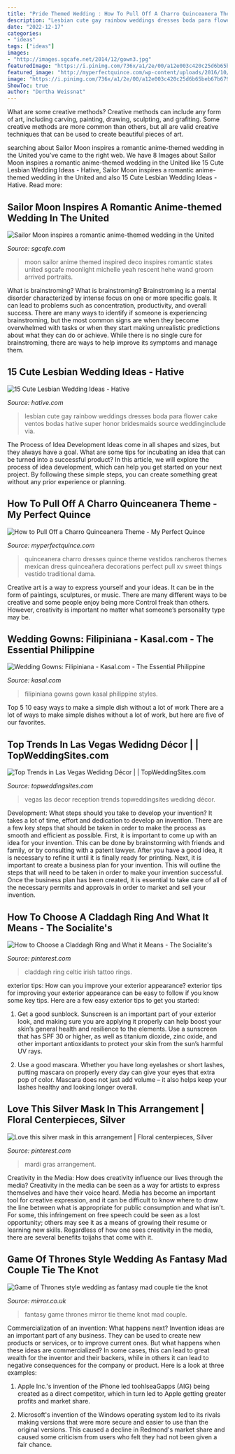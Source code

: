 ```yaml
---
title: "Pride Themed Wedding : How To Pull Off A Charro Quinceanera Theme"
description: "Lesbian cute gay rainbow weddings dresses boda para flower cake ventos bodas hative super honor bridesmaids source weddinginclude via"
date: "2022-12-17"
categories:
- "ideas"
tags: ["ideas"]
images:
- "http://images.sgcafe.net/2014/12/gown3.jpg"
featuredImage: "https://i.pinimg.com/736x/a1/2e/00/a12e003c420c25d6b65beb67b679e002--floral-centerpieces-mardi-gras.jpg"
featured_image: "http://myperfectquince.com/wp-content/uploads/2016/10/4804230cc62a87b7e2bc3f431446577e.jpg"
image: "https://i.pinimg.com/736x/a1/2e/00/a12e003c420c25d6b65beb67b679e002--floral-centerpieces-mardi-gras.jpg"
ShowToc: true
author: "Dortha Weissnat"
---
```



What are some creative methods?
Creative methods can include any form of art, including carving, painting, drawing, sculpting, and grafiting. Some creative methods are more common than others, but all are valid creative techniques that can be used to create beautiful pieces of art.

	

		
searching about Sailor Moon inspires a romantic anime-themed wedding in the United you've came to the right web. We have 8 Images about Sailor Moon inspires a romantic anime-themed wedding in the United like 15 Cute Lesbian Wedding Ideas - Hative, Sailor Moon inspires a romantic anime-themed wedding in the United and also 15 Cute Lesbian Wedding Ideas - Hative. Read more:
		
    
## Sailor Moon Inspires A Romantic Anime-themed Wedding In The United

<img loading=lazy src="http://images.sgcafe.net/2014/12/gown3.jpg" onerror="this.onerror=null;this.src='https://tse1.mm.bing.net/th?id=OIP.h00pRjMvhazcSENLPCZJJQAAAA&amp;pid=15.1';" alt="Sailor Moon inspires a romantic anime-themed wedding in the United">

_Source: sgcafe.com_

>moon sailor anime themed inspired deco inspires romantic states united sgcafe moonlight michelle yeah rescent hehe wand groom arrived portraits. 

	

What is brainstroming?
What is brainstroming? Brainstroming is a mental disorder characterized by intense focus on one or more specific goals. It can lead to problems such as concentration, productivity, and overall success. There are many ways to identify if someone is experiencing brainstroming, but the most common signs are when they become overwhelmed with tasks or when they start making unrealistic predictions about what they can do or achieve. While there is no single cure for brainstroming, there are ways to help improve its symptoms and manage them.

    
## 15 Cute Lesbian Wedding Ideas - Hative

<img loading=lazy src="https://hative.com/wp-content/uploads/2014/11/lesbian-wedding-ideas/15-lesbian-wedding-ideas.jpg" onerror="this.onerror=null;this.src='https://tse1.mm.bing.net/th?id=OIP.kyDFcCUOUI8CSJX3IsKmkAHaLH&amp;pid=15.1';" alt="15 Cute Lesbian Wedding Ideas - Hative">

_Source: hative.com_

>lesbian cute gay rainbow weddings dresses boda para flower cake ventos bodas hative super honor bridesmaids source weddinginclude via. 

	

The Process of Idea Development
Ideas come in all shapes and sizes, but they always have a goal. What are some tips for incubating an idea that can be turned into a successful product? 
In this article, we will explore the process of idea development, which can help you get started on your next project. By following these simple steps, you can create something great without any prior experience or planning.

    
## How To Pull Off A Charro Quinceanera Theme - My Perfect Quince

<img loading=lazy src="http://myperfectquince.com/wp-content/uploads/2016/10/4804230cc62a87b7e2bc3f431446577e.jpg" onerror="this.onerror=null;this.src='https://tse1.mm.bing.net/th?id=OIP.IzdBw_JU7xEva99wjDuJgAHaLG&amp;pid=15.1';" alt="How to Pull Off a Charro Quinceanera Theme - My Perfect Quince">

_Source: myperfectquince.com_

>quinceanera charro dresses quince theme vestidos rancheros themes mexican dress quinceañera decorations perfect pull xv sweet things vestido traditional dama. 

	

Creative art is a way to express yourself and your ideas. It can be in the form of paintings, sculptures, or music. There are many different ways to be creative and some people enjoy being more Control freak than others. However, creativity is important no matter what someone’s personality type may be.

    
## Wedding Gowns: Filipiniana - Kasal.com - The Essential Philippine

<img loading=lazy src="https://kasal.com/wp-content/uploads/2010/03/33895718_1926848617337204_3305955272555495424_n.jpg" onerror="this.onerror=null;this.src='https://tse3.mm.bing.net/th?id=OIP.PhYdUZE00eN7Hkbjpk9hLAHaHG&amp;pid=15.1';" alt="Wedding Gowns: Filipiniana - Kasal.com - The Essential Philippine">

_Source: kasal.com_

>filipiniana gowns gown kasal philippine styles. 

	

Top 5 10 easy ways to make a simple dish without a lot of work
There are a lot of ways to make simple dishes without a lot of work, but here are five of our favorites.

    
## Top Trends In Las Vegas Wedidng Décor | | TopWeddingSites.com

<img loading=lazy src="https://www.topweddingsites.com/wedding-blog/wp-content/uploads/2013/04/4b6b941fea5599862e1588b6e4efdf0a.jpg" onerror="this.onerror=null;this.src='https://tse3.mm.bing.net/th?id=OIP.XrJyC7jeR2Ze1TMaLjw8PgHaLe&amp;pid=15.1';" alt="Top Trends in Las Vegas Wedidng Décor | | TopWeddingSites.com">

_Source: topweddingsites.com_

>vegas las decor reception trends topweddingsites wedidng décor. 

	

Development: What steps should you take to develop your invention?
It takes a lot of time, effort and dedication to develop an invention. There are a few key steps that should be taken in order to make the process as smooth and efficient as possible. First, it is important to come up with an idea for your invention. This can be done by brainstorming with friends and family, or by consulting with a patent lawyer. After you have a good idea, it is necessary to refine it until it is finally ready for printing. Next, it is important to create a business plan for your invention. This will outline the steps that will need to be taken in order to make your invention successful. Once the business plan has been created, it is essential to take care of all of the necessary permits and approvals in order to market and sell your invention.

    
## How To Choose A Claddagh Ring And What It Means - The Socialite&#039;s

<img loading=lazy src="https://i.pinimg.com/736x/5c/81/4d/5c814d0eea699035a099d498a74b3b0a--claddagh-rings-claddagh-tattoo.jpg" onerror="this.onerror=null;this.src='https://tse4.mm.bing.net/th?id=OIP.zz-P_Ek6rQtRMJnOfwmS-QHaKl&amp;pid=15.1';" alt="How to Choose a Claddagh Ring and What it Means - The Socialite&#039;s">

_Source: pinterest.com_

>claddagh ring celtic irish tattoo rings. 

	

exterior tips: How can you improve your exterior appearance?
exterior tips for improving your exterior appearance can be easy to follow if you know some key tips. Here are a few easy exterior tips to get you started:
1. Get a good sunblock. Sunscreen is an important part of your exterior look, and making sure you are applying it properly can help boost your skin’s general health and resilience to the elements. Use a sunscreen that has SPF 30 or higher, as well as titanium dioxide, zinc oxide, and other important antioxidants to protect your skin from the sun’s harmful UV rays.

2. Use a good mascara. Whether you have long eyelashes or short lashes, putting mascara on properly every day can give your eyes that extra pop of color. Mascara does not just add volume – it also helps keep your lashes healthy and looking longer overall.

    
## Love This Silver Mask In This Arrangement | Floral Centerpieces, Silver

<img loading=lazy src="https://i.pinimg.com/736x/a1/2e/00/a12e003c420c25d6b65beb67b679e002--floral-centerpieces-mardi-gras.jpg" onerror="this.onerror=null;this.src='https://tse2.mm.bing.net/th?id=OIP.H8GZJWzn54XOZnmxIGbYowHaJ6&amp;pid=15.1';" alt="Love this silver mask in this arrangement | Floral centerpieces, Silver">

_Source: pinterest.com_

>mardi gras arrangement. 

	

Creativity in the Media: How does creativity influence our lives through the media?
Creativity in the media can be seen as a way for artists to express themselves and have their voice heard. Media has become an important tool for creative expression, and it can be difficult to know where to draw the line between what is appropriate for public consumption and what isn't. For some, this infringement on free speech could be seen as a lost opportunity; others may see it as a means of growing their resume or learning new skills. Regardless of how one sees creativity in the media, there are several benefits toijahs that come with it.

    
## Game Of Thrones Style Wedding As Fantasy Mad Couple Tie The Knot

<img loading=lazy src="https://i2-prod.mirror.co.uk/incoming/article4077629.ece/ALTERNATES/s1200/Main-Thrones.jpg" onerror="this.onerror=null;this.src='https://tse1.mm.bing.net/th?id=OIP.rGVaSjW1liVWkMxpwWK8VwHaD4&amp;pid=15.1';" alt="Game of Thrones style wedding as fantasy mad couple tie the knot">

_Source: mirror.co.uk_

>fantasy game thrones mirror tie theme knot mad couple. 

	

Commercialization of an invention: What happens next?
Invention ideas are an important part of any business. They can be used to create new products or services, or to improve current ones. But what happens when these ideas are commercialized? In some cases, this can lead to great wealth for the inventor and their backers, while in others it can lead to negative consequences for the company or product. Here is a look at three examples:
1. Apple Inc.'s invention of the iPhone led toohlseaGapps (AIG) being created as a direct competitor, which in turn led to Apple getting greater profits and market share.

2. Microsoft's invention of the Windows operating system led to its rivals making versions that were more secure and easier to use than the original versions. This caused a decline in Redmond's market share and caused some criticism from users who felt they had not been given a fair chance.

